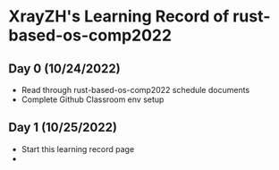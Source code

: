 # XrayZH's Learning Record of rust-based-os-comp2022

## Day 0 (10/24/2022)
- Read through rust-based-os-comp2022 schedule documents
- Complete Github Classroom env setup

## Day 1 (10/25/2022)
- Start this learning record page
- 